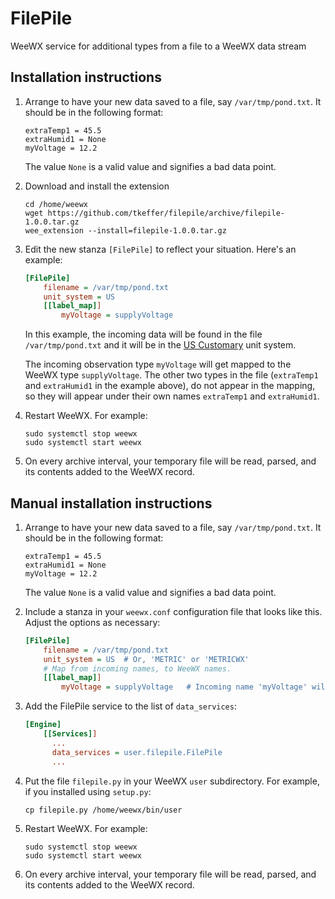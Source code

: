 # FilePile
WeeWX service for additional types from a file to a WeeWX data stream

## Installation instructions

1. Arrange to have your new data saved to a file, say `/var/tmp/pond.txt`. It should be in the following
format:

    ```
    extraTemp1 = 45.5
    extraHumid1 = None
    myVoltage = 12.2
    ```
    
    The value `None` is a valid value and signifies a bad data point.
    
2. Download and install the extension

    ```shell
    cd /home/weewx
    wget https://github.com/tkeffer/filepile/archive/filepile-1.0.0.tar.gz
    wee_extension --install=filepile-1.0.0.tar.gz
    ```

3. Edit the new stanza `[FilePile]` to reflect your situation. Here's an example:

   ```ini
   [FilePile]
       filename = /var/tmp/pond.txt
       unit_system = US
       [[label_map]]
           myVoltage = supplyVoltage
   ```
   In this example, the incoming data will be found in the file `/var/tmp/pond.txt` and it
will be in the [US Customary](http://weewx.com/docs/customizing.htm#units) unit system.

   The incoming observation type `myVoltage` will get mapped to the WeeWX type `supplyVoltage`. The
other two types in the file (`extraTemp1` and `extraHumid1` in the example above), do not appear in the mapping, so
they will appear under their own names `extraTemp1` and `extraHumid1`.

4. Restart WeeWX. For example:

   ```shell
   sudo systemctl stop weewx
   sudo systemctl start weewx
   ```

5. On every archive interval, your temporary file will be read, parsed,
and its contents added to the WeeWX record. 


## Manual installation instructions

1. Arrange to have your new data saved to a file, say `/var/tmp/pond.txt`. It should be in the following
format:

    ```
    extraTemp1 = 45.5
    extraHumid1 = None
    myVoltage = 12.2
    ```
    
    The value `None` is a valid value and signifies a bad data point.
    
2. Include a stanza in your `weewx.conf` configuration file that looks like this. Adjust
the options as necessary:

    ```ini
    [FilePile]
        filename = /var/tmp/pond.txt
        unit_system = US  # Or, 'METRIC' or 'METRICWX'
        # Map from incoming names, to WeeWX names.
        [[label_map]]
            myVoltage = supplyVoltage   # Incoming name 'myVoltage' will get mapped to 'supplyVoltage'
    ``` 

3. Add the FilePile service to the list of `data_services`:

    ```ini
    [Engine]
        [[Services]]
          ...
          data_services = user.filepile.FilePile
          ...
    
4. Put the file `filepile.py` in your WeeWX `user` subdirectory.
For example, if you installed using `setup.py`:

    ```shell
    cp filepile.py /home/weewx/bin/user
    ```

5. Restart WeeWX. For example:

   ```shell
   sudo systemctl stop weewx
   sudo systemctl start weewx
   ```

6. On every archive interval, your temporary file will be read, parsed,
and its contents added to the WeeWX record. 


